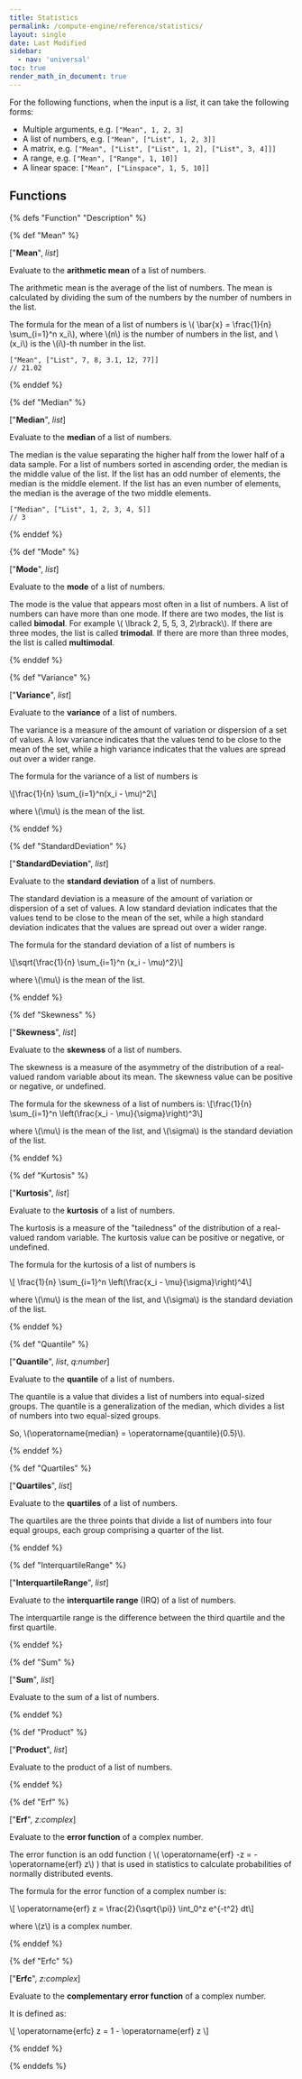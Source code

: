 ```yaml
---
title: Statistics
permalink: /compute-engine/reference/statistics/
layout: single
date: Last Modified
sidebar:
  - nav: 'universal'
toc: true
render_math_in_document: true
---
```


For the following functions, when the input is a _list_, it can 
take the following forms:
- Multiple arguments, e.g. `["Mean", 1, 2, 3]`
- A list of numbers, e.g. `["Mean", ["List", 1, 2, 3]]`
- A matrix, e.g. `["Mean", ["List", ["List", 1, 2], ["List", 3, 4]]]`
- A range, e.g. `["Mean", ["Range", 1, 10]]`
- A linear space: `["Mean", ["Linspace", 1, 5, 10]]`

## Functions

{% defs "Function" "Description" %}

{% def "Mean" %}

<div class="signature">["<strong>Mean</strong>", <i>list</i>]</div>

Evaluate to the **arithmetic mean** of a list of numbers.

The arithmetic mean is the average of the list of numbers. The mean is
calculated by dividing the sum of the numbers by the number of numbers in the
list.

The formula for the mean of a list of numbers is \\( \bar{x} = \frac{1}{n}
\sum\_{i=1}^n x_i\\), where \\(n\\) is the number of numbers in the list, and
\\(x_i\\) is the \\(i\\)-th number in the list.

```mathjson
["Mean", ["List", 7, 8, 3.1, 12, 77]]
// 21.02
```

{% enddef %}

{% def "Median" %}

<div class="signature">["<strong>Median</strong>", <i>list</i>]</div>

Evaluate to the **median** of a list of numbers.

The median is the value separating the higher half from the lower half of a data
sample. For a list of numbers sorted in ascending order, the median is the
middle value of the list. If the list has an odd number of elements, the median
is the middle element. If the list has an even number of elements, the median is
the average of the two middle elements.

```mathjson
["Median", ["List", 1, 2, 3, 4, 5]]
// 3
```

{% enddef %}

{% def "Mode" %}

<div class="signature">["<strong>Mode</strong>", <i>list</i>]</div>

Evaluate to the **mode** of a list of numbers.

The mode is the value that appears most often in a list of numbers. A list of
numbers can have more than one mode. If there are two modes, the list is called
**bimodal**. For example \\( \lbrack 2, 5, 5, 3, 2\rbrack\\). If there are three
modes, the list is called **trimodal**. If there are more than three modes, the
list is called **multimodal**.

{% enddef %}

{% def "Variance" %}

<div class="signature">["<strong>Variance</strong>", <i>list</i>]</div>

Evaluate to the **variance** of a list of numbers.

The variance is a measure of the amount of variation or dispersion of a set of
values. A low variance indicates that the values tend to be close to the mean of
the set, while a high variance indicates that the values are spread out over a
wider range.

The formula for the variance of a list of numbers is

\\[\frac{1}{n} \sum_{i=1}^n(x_i - \mu)^2\\]

where \\(\mu\\) is the mean of the list.

{% enddef %}

{% def "StandardDeviation" %}

<div class="signature">["<strong>StandardDeviation</strong>", <i>list</i>]</div>

Evaluate to the **standard deviation** of a list of numbers.

The standard deviation is a measure of the amount of variation or dispersion of
a set of values. A low standard deviation indicates that the values tend to be
close to the mean of the set, while a high standard deviation indicates that the
values are spread out over a wider range.

The formula for the standard deviation of a list of numbers is

\\[\sqrt{\frac{1}{n} \sum_{i=1}^n (x_i - \mu)^2}\\]

where \\(\mu\\) is the mean of the list.

{% enddef %}

{% def "Skewness" %}

<div class="signature">["<strong>Skewness</strong>", <i>list</i>]</div>

Evaluate to the **skewness** of a list of numbers.

The skewness is a measure of the asymmetry of the distribution of a real-valued
random variable about its mean. The skewness value can be positive or negative,
or undefined.

The formula for the skewness of a list of numbers is: \\[\frac{1}{n}
\sum_{i=1}^n \left(\frac{x_i - \mu}{\sigma}\right)^3\\]

where \\(\mu\\) is the mean of the list, and \\(\sigma\\) is the standard
deviation of the list.

{% enddef %}

{% def "Kurtosis" %}

<div class="signature">["<strong>Kurtosis</strong>", <i>list</i>]</div>

Evaluate to the **kurtosis** of a list of numbers.

The kurtosis is a measure of the "tailedness" of the distribution of a
real-valued random variable. The kurtosis value can be positive or negative, or
undefined.

The formula for the kurtosis of a list of numbers is

\\[ \frac{1}{n} \sum_{i=1}^n \left(\frac{x_i - \mu}{\sigma}\right)^4\\]

where \\(\mu\\) is the mean of the list, and \\(\sigma\\) is the standard
deviation of the list.

{% enddef %}

{% def "Quantile" %}

<div class="signature">["<strong>Quantile</strong>", <i>list</i>, <i>q:number</i>]</div>


Evaluate to the **quantile** of a list of numbers.

The quantile is a value that divides a list of numbers into equal-sized groups.
The quantile is a generalization of the median, which divides a list of numbers
into two equal-sized groups.

So, \\(\operatorname{median} = \operatorname{quantile}(0.5)\\).

{% enddef %}

{% def "Quartiles" %}

<div class="signature">["<strong>Quartiles</strong>", <i>list</i>]</div>

Evaluate to the **quartiles** of a list of numbers.

The quartiles are the three points that divide a list of numbers into four equal
groups, each group comprising a quarter of the list.

{% enddef %}

{% def "InterquartileRange" %}

<div class="signature">["<strong>InterquartileRange</strong>", <i>list</i>]</div>

Evaluate to the **interquartile range** (IRQ) of a list of numbers.

The interquartile range is the difference between the third quartile and the
first quartile.

{% enddef %}

{% def "Sum" %}

<div class="signature">["<strong>Sum</strong>", <i>list</i>]</div>

Evaluate to the sum of a list of numbers.

{% enddef %}

{% def "Product" %}

<div class="signature">["<strong>Product</strong>", <i>list</i>]</div>

Evaluate to the product of a list of numbers.

{% enddef %}

{% def "Erf" %}

<div class="signature">["<strong>Erf</strong>", <i>z:complex</i>]</div>


Evaluate to the **error function** of a complex number.

The error function is an odd function ( \\( \operatorname{erf} -z = -
\operatorname{erf} z\\) ) that is used in statistics to calculate probabilities
of normally distributed events.

The formula for the error function of a complex number is:

\\[ \operatorname{erf} z = \frac{2}{\sqrt{\pi}} \int_0^z e^{-t^2} dt\\]

where \\(z\\) is a complex number.

{% enddef %}

{% def "Erfc" %}

<div class="signature">["<strong>Erfc</strong>", <i>z:complex</i>]</div>

Evaluate to the **complementary error function** of a complex number.

It is defined as:

\\[ \operatorname{erfc} z = 1 - \operatorname{erf} z \\]

{% enddef %}

{% enddefs %}
